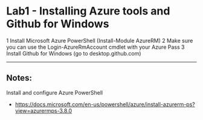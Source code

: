 # Lab1 - Installing Azure tools and Github for Windows

1 Install Microsoft Azure PowerShell (Install-Module AzureRM)
2 Make sure you can use the Login-AzureRmAccount cmdlet with your Azure Pass
3 Install Github for Windows (go to desktop.github.com)

---

## Notes:

Install and configure Azure PowerShell
* https://docs.microsoft.com/en-us/powershell/azure/install-azurerm-ps?view=azurermps-3.8.0

